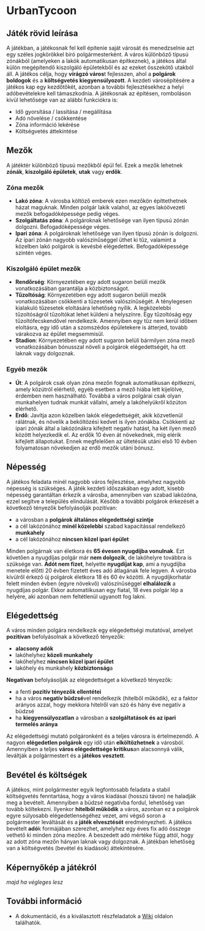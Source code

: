 # UrbanTycoon
## Játék rövid leírása
A játékban, a játékosnak fel kell építenie saját városát és menedzselnie azt egy széles jogkörökkel bíró polgármesterként. A város különböző típusú zónákból (amelyeken a lakók
automatikusan építkeznek), a játékos által külön megépítendő kiszolgáló épületekből és az ezeket
összekötő utakból áll. A játékos célja, hogy **virágzó város**t fejlesszen, ahol a **polgárok boldogok** és a
**költségvetés kiegyensúlyozott**.
A kezdeti városépítésére a játékos kap egy kezdőtőkét, azonban a további fejlesztésekhez a helyi
adóbevételekre kell támaszkodnia. A játékosnak az építésen, romboláson kívül lehetősége van az alábbi funkciókra is:
- Idő gyorsítása / lassítása / megállítása
- Adó növelése / csökkentése
- Zóna információ lekérése
- Költségvetés áttekintése

## Mezők
A játéktér különböző típusú mezőkből épül fel. Ezek a mezők lehetnek **zónák**, **kiszolgáló épületek**, **utak** vagy **erdők**.
### Zóna mezők
- **Lakó zóna**: A városba költöző emberek ezen mezőkön építtethetnek házat maguknak. Minden
polgár lakik valahol, az egyes lakóövezeti mezők befogadóképessége pedig véges.
- **Szolgáltatás zóna**: A polgároknak lehetősége van ilyen típusú zónán dolgozni. Befogadóképessége véges.
- **Ipari zóna**: A polgároknak lehetősége van ilyen típusú zónán is dolgozni. Az ipari zónán nagyobb valószínűséggel üthet ki tűz, valamint a közelben lakó polgárok is kevésbé elégedettek. Befogadóképessége szintén véges.
### Kiszolgáló épület mezők
- **Rendőrség**: Környezetében egy adott sugaron belüli mezők vonatkozásában garantálja a
közbiztonságot.
- **Tűzoltóság**: Környezetében egy adott sugaron belüli mezők vonatkozásában csökkenti a tűzesetek valószínűségét. A ténylegesen kialakuló tűzesetek eloltására lehetőség nyílik. A
legközelebbi tűzoltóságról tűzoltókat lehet küldeni a helyszínre. Egy tűzoltóság egy tűzoltófecskendővel rendelkezik. Amennyiben egy tűz nem kerül időben eloltásra, egy idő után a szomszédos épületekere is átterjed, tovább várakozva az épület megsemmisül.
- **Stadion**: Környezetében egy adott sugaron belüli bármilyen
zóna mező vonatkozásában bónusszal növeli a polgárok elégedettségét, ha ott laknak vagy
dolgoznak.
### Egyéb mezők
- **Út**: A polgárok csak olyan zóna mezőn fognak automatikusan építkezni, amely közútról elérhető, egyéb esetben a mező hiába lett kijelölve, érdemben nem használható. Továbbá a város polgárai csak olyan munkahelyen tudnak munkát vállalni, amely a lakóhelyükről közúton elérhető.
- **Erdő**: Javítja azon közelben
lakók elégedettségét, akik közvetlenül rálátnak, és növelik a beköltözési kedvet is ilyen zónákba. Csökkenti az ipari zónák által a lakózónákra kifejtett
negatív hatást, ha két ilyen mező között helyezkedik el. Az erdők 10 éven át növekednek, míg elérik kifejlett állapotukat. Ennek megfelelően az ültetésük
utáni első 10 évben folyamatosan növekedjen az erdő mezők utáni bónusz.

## Népesség
A játékos feladata minél nagyobb város fejlesztése, amelyhez nagyobb népesség is szükséges. A játék
kezdeti időszakában egy adott, kisebb népesség garantáltan érkezik a városba, amennyiben van
szabad lakózóna, ezzel segítve a település elindulását. Később a további polgárok érkezését a
következő tényezők befolyásolják pozitívan:
- a városban a **polgárok általános elégedettségi szintje**
- a cél lakózónához **minél közelebbi** szabad kapacitással rendelkező **munkahely**
- a cél lakózónához **nincsen közel ipari épület**

Minden polgárnak van életkora és **65 évesen nyugdíjba vonulnak**. Ezt követően a nyugdíjas polgár már **nem
dolgozik**, de lakóhelyre továbbra is szüksége van. **Adót nem fizet**, helyette **nyugdíjat kap**, ami a
nyugdíjba menetele előtti 20 évben fizetett éves adó átlagának fele legyen.
A városba kívülről érkező új polgárok életkora 18 és 60 év közötti. A nyugdíjkorhatár felett
minden évben (egyre növekvő) valószínűséggel **elhalálozik** a nyugdíjas polgár. Ekkor automatiikusan
egy fiatal, 18 éves polgár lép a helyére, aki azonban
nem feltétlenül ugyanott fog lakni.

## Elégedettség
A város minden polgára rendelkezik egy elégedettségi mutatóval, amelyet **pozitívan** befolyásolnak a
következő tényezők:
- **alacsony adók**
- lakóhelyhez **közeli munkahely**
- lakóhelyhez **nincsen közel ipari épület**
- lakóhely és munkahely **közbiztonság**a

**Negatívan** befolyásolják az elégedettséget a következő tényezők:
- a fenti **pozitív tényezők ellentétei**
- ha a város **negatív büdzsé**vel rendelkezik (hitelből működik), ez a faktor arányos azzal,
hogy mekkora hitelről van szó és hány éve negatív a büdzsé
- ha **kiegyensúlyozatlan** a városban a **szolgáltatások és az ipari termelés aránya**

Az elégedettségi mutató polgáronként és a teljes városra is értelmezendő. A
nagyon **elégedetlen polgárok** egy idő után **elköltözhetnek** a városból. Amennyiben a teljes **város
elégedettsége kritikus**an alacsonnyá válik, leváltják a polgármestert és a **játékos vesztett**.

## Bevétel és költségek
A játékos, mint polgármester egyik legfontosabb feladata a stabil költségvetés fenntartása, hogy a
város kiadásai (hosszú távon) ne haladják meg a bevételt. Amennyiben a büdzsé negatívba fordul,
lehetőség van tovább költekezni. Ilyenkor **hitelből működik** a város, azonban ez a
polgárok egyre súlyosabb elégedetlenségéhez vezet, ami végső soron a polgármester leváltását és a
**játék elvesztését** eredményezheti. A játékos bevételt **adó**k formájában szerezhet, amelyhez egy éves fix adó összege vethető ki minden
zóna mezőre. A beszedett adó mértéke függ attól, hogy az adott zóna mezőn hányan laknak vagy
dolgoznak. A játékban lehetőség van a költségvetés (bevétel és kiadások) áttekintésére.

## Képernyőkép a játékról
*majd ha végleges lesz*

## További információ
- A dokumentáció, és a kiválasztott részfeladatok a [Wiki](../../../wikis/Home) oldalon találhatók.
